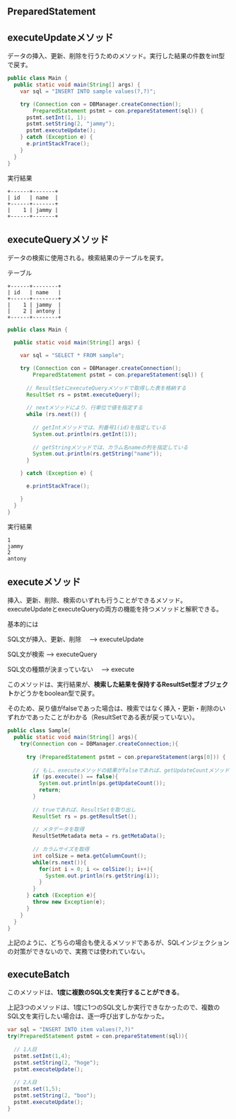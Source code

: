 ## PreparedStatement

## executeUpdateメソッド

データの挿入、更新、削除を行うためのメソッド。実行した結果の件数をint型で戻す。

```Java
public class Main {
  public static void main(String[] args) {
    var sql = "INSERT INTO sample values(?,?)";

    try (Connection con = DBManager.createConnection();
        PreparedStatement pstmt = con.prepareStatement(sql)) {
      pstmt.setInt(1, 1);
      pstmt.setString(2, "jammy");
      pstmt.executeUpdate();
    } catch (Exception e) {
      e.printStackTrace();
    }
  }
}
```

実行結果

```console
+------+-------+
| id   | name  |
+------+-------+
|    1 | jammy |
+------+-------+
```

## executeQueryメソッド

データの検索に使用される。検索結果のテーブルを戻す。

テーブル

```console
+------+--------+
| id   | name   |
+------+--------+
|    1 | jammy  |
|    2 | antony |
+------+--------+
```

```Java
public class Main {

  public static void main(String[] args) {

    var sql = "SELECT * FROM sample";

    try (Connection con = DBManager.createConnection();
        PreparedStatement pstmt = con.prepareStatement(sql)) {
      
      // ResultSetにexecuteQueryメソッドで取得した表を格納する
      ResultSet rs = pstmt.executeQuery();
      
      // nextメソッドにより、行単位で値を指定する
      while (rs.next()) {
        
        // getIntメソッドでは、列番号1(id)を指定している
        System.out.println(rs.getInt(1));
        
        // getStringメソッドでは、カラム名nameの列を指定している
        System.out.println(rs.getString("name"));
      }

    } catch (Exception e) {

      e.printStackTrace();

    }
  }
}
```

実行結果

```console
1
jammy
2
antony
```

## executeメソッド

挿入、更新、削除、検索のいずれも行うことができるメソッド。executeUpdateとexecuteQueryの両方の機能を持つメソッドと解釈できる。

基本的には

SQL文が挿入、更新、削除　 -->  executeUpdate

SQL文が検索 --> executeQuery

SQL文の種類が決まっていない　 -->  execute

このメソッドは、実行結果が、**検索した結果を保持するResultSet型オブジェクト**かどうかをboolean型で戻す。

そのため、戻り値がfalseであった場合は、検索ではなく挿入・更新・削除のいずれかであったことがわかる（ResultSetである表が戻っていない）。

```Java
public class Sample{
  public static void main(String[] args){
    try(Connection con = DBManager.createConnection;){
      
      try (PreparedStatement pstmt = con.prepareStatement(args[0])) {
        
        // もし、executeメソッドの結果がfalseであれば、getUpdateCountメソッドを用いて、結果の件数を取得する
        if (ps.execute() == false){
          System.out.println(ps.getUpdateCount());
          return;
        }
        
        // trueであれば、ResultSetを取り出し
        ResultSet rs = ps.getResultSet();
        
        // メタデータを取得
        ResultSetMetadata meta = rs.getMetaData();
        
        // カラムサイズを取得
        int colSize = meta.getColumnCount();
        while(rs.next()){
          for(int i = 0; i <= colSize(); i++){
            System.out.println(rs.getString(i));
          }
        }
      } catch (Exception e){
        throw new Exception(e);
      }
    }
  }
}
```

上記のように、どちらの場合も使えるメソッドであるが、SQLインジェクションの対策ができないので、実務では使われていない。

## executeBatch

このメソッドは、**1度に複数のSQL文を実行することができる**。

上記3つのメソッドは、1度に1つのSQL文しか実行できなかったので、複数のSQL文を実行したい場合は、逐一呼び出すしかなかった。

```Java
var sql = "INSERT INTO item values(?,?)"
try(PreparedStatement pstmt = con.prepareStatement(sql)){
  
  // 1人目
  pstmt.setInt(1,4);
  pstmt.setString(2, "hoge");
  pstmt.executeUpdate();
  
  // 2人目
  pstmt.set(1,5);
  pstmt.setString(2, "boo");
  pstmt.executeUpdate();
}
```

